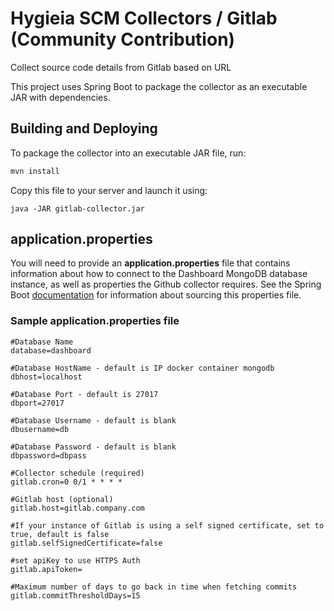 # Hygieia SCM Collectors / Gitlab (Community Contribution)

Collect source code details from Gitlab based on URL

This project uses Spring Boot to package the collector as an executable JAR with dependencies.

## Building and Deploying

To package the collector into an executable JAR file, run:
```bash
mvn install
```

Copy this file to your server and launch it using:
```
java -JAR gitlab-collector.jar
```

## application.properties

You will need to provide an **application.properties** file that contains information about how to connect to the Dashboard MongoDB database instance, as well as properties the Github collector requires. See the Spring Boot [documentation](http://docs.spring.io/spring-boot/docs/current-SNAPSHOT/reference/htmlsingle/#boot-features-external-config-application-property-files) for information about sourcing this properties file.

### Sample application.properties file

```properties
#Database Name 
database=dashboard

#Database HostName - default is IP docker container mongodb
dbhost=localhost

#Database Port - default is 27017
dbport=27017

#Database Username - default is blank
dbusername=db

#Database Password - default is blank
dbpassword=dbpass

#Collector schedule (required)
gitlab.cron=0 0/1 * * * *

#Gitlab host (optional)
gitlab.host=gitlab.company.com

#If your instance of Gitlab is using a self signed certificate, set to true, default is false
gitlab.selfSignedCertificate=false

#set apiKey to use HTTPS Auth
gitlab.apiToken=

#Maximum number of days to go back in time when fetching commits
gitlab.commitThresholdDays=15
```

